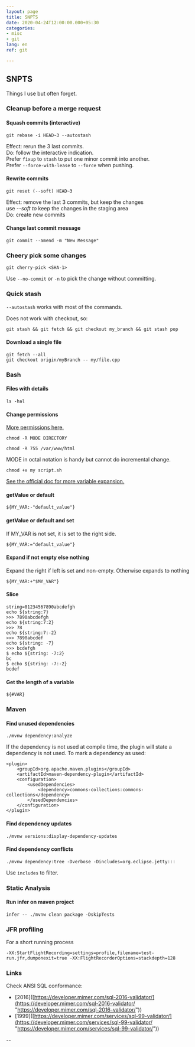 ```yaml
---
layout: page
title: SNPTS
date: 2020-04-24T12:00:00.000+05:30
categories:
- misc
- git
lang: en
ref: git

---
```

## SNPTS

Things I use but often forget.

### Cleanup before a merge request

#### Squash commits (interactive)

    git rebase -i HEAD~3 --autostash

Effect: rerun the 3 last commits.  
Do: follow the interactive indication.  
Prefer `fixup` to `stash` to put one minor commit into another.  
Prefer `--force-with-lease` to `--force` when pushing.

#### Rewrite commits

    git reset (--soft) HEAD~3

Effect: remove the last 3 commits, but keep the changes  
use _--soft to_ keep the changes in the staging area  
Do: create new commits

#### Change last commit message

    git commit --amend -m "New Message"

### Cheery pick some changes

    git cherry-pick <SHA-1>

Use `--no-commit`  or `-n` to pick the change without committing.

### Quick stash

`--autostash` works with most of the commands.

Does not work with checkout, so:

    git stash && git fetch && git checkout my_branch && git stash pop

#### Download a single file

    git fetch --all
    git checkout origin/myBranch -- my/file.cpp

### Bash

#### Files with details

    ls -hal

#### Change permissions

[More permissions here.](https://linuxhint.com/linux_file_permissions/ "More permissions")

    chmod -R MODE DIRECTORY
    
    chmod -R 755 /var/www/html

MODE in octal notation is handy but cannot do incremental change.

    chmod +x my script.sh

[See the official doc for more variable expansion.](https://www.gnu.org/software/bash/manual/html_node/Shell-Parameter-Expansion.html)

#### getValue or default

    ${MY_VAR:-"default_value"}

#### getValue or default and set

If MY_VAR is not set, it is set to the right side.

    ${MY_VAR:="default_value"}

#### Expand if not empty else nothing

Expand the right if left is set and non-empty. Otherwise expands to nothing

    ${MY_VAR:+"$MY_VAR"}

#### Slice

    string=01234567890abcdefgh
    echo ${string:7}
    >>> 7890abcdefgh
    echo ${string:7:2}
    >>> 78
    echo ${string:7:-2}
    >>> 7890abcdef
    echo ${string: -7}
    >>> bcdefgh
    $ echo ${string: -7:2}
    bc
    $ echo ${string: -7:-2}
    bcdef

#### Get the length of a variable

    ${#VAR}

### Maven

#### Find unused dependencies

    ./mvnw dependency:analyze

If the dependency is not used at compile time, the plugin will state a dependency is not used. To mark a dependency as used:

    <plugin>
        <groupId>org.apache.maven.plugins</groupId>
        <artifactId>maven-dependency-plugin</artifactId>
        <configuration>
            <usedDependencies>
                <dependency>commons-collections:commons-collections</dependency>
            </usedDependencies>
        </configuration>
    </plugin>

#### Find dependency updates

    ./mvnw versions:display-dependency-updates

#### Find dependency conflicts

    ./mvnw dependency:tree -Dverbose -Dincludes=org.eclipse.jetty:::

Use `includes` to filter.

### Static Analysis

#### Run infer on maven project

    infer -- ./mvnw clean package -DskipTests

### JFR profiling

For a short running process

    -XX:StartFlightRecording=settings=profile,filename=test-run.jfr,dumponexit=true -XX:FlightRecorderOptions=stackdepth=128
    

### Links

Check ANSI SQL conformance:

* \[2016\]([https://developer.mimer.com/sql-2016-validator/](https://developer.mimer.com/sql-2016-validator/ "https://developer.mimer.com/sql-2016-validator/"))
* \[1999\]([https://developer.mimer.com/services/sql-99-validator/](https://developer.mimer.com/services/sql-99-validator/ "https://developer.mimer.com/services/sql-99-validator/"))

\--